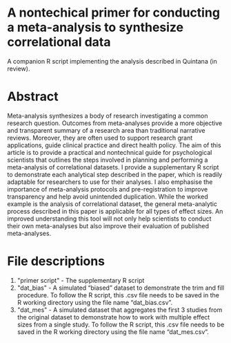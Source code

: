 # A nontechical primer for conducting a meta-analysis to synthesize correlational data

A companion R script implementing the analysis described in Quintana (in review). 

# Abstract

Meta-analysis synthesizes a body of research investigating a common research question. Outcomes from meta-analyses provide a more objective and transparent summary of a research area than traditional narrative reviews. Moreover, they are often used to support research grant applications, guide clinical practice and direct health policy. The aim of this article is to provide a practical and nontechnical guide for psychological scientists that outlines the steps involved in planning and performing a meta-analysis of correlational datasets. I provide a supplementary R script to demonstrate each analytical step described in the paper, which is readily adaptable for researchers to use for their analyses. I also emphasise the importance of meta-analysis protocols and pre-registration to improve transparency and help avoid unintended duplication. While the worked example is the analysis of correlational dataset, the general meta-analytic process described in this paper is applicable for all types of effect sizes. An improved understanding this tool will not only help scientists to conduct their own meta-analyses but also improve their evaluation of published meta-analyses.

# File descriptions

1. "primer script" - The supplementary R script 
2. "dat_bias" - A simulated “biased” dataset to demonstrate the trim and fill procedure. To follow the R script, this .csv file needs to be saved in the R working directory using the file name “dat_bias.csv”.
3. "dat_mes" - A simulated dataset that aggregates the first 3 studies from the original dataset to demonstrate how to work with multiple effect sizes from a single study. To follow the R script, this .csv file needs to be saved in the R working directory using the file name “dat_mes.csv”.
